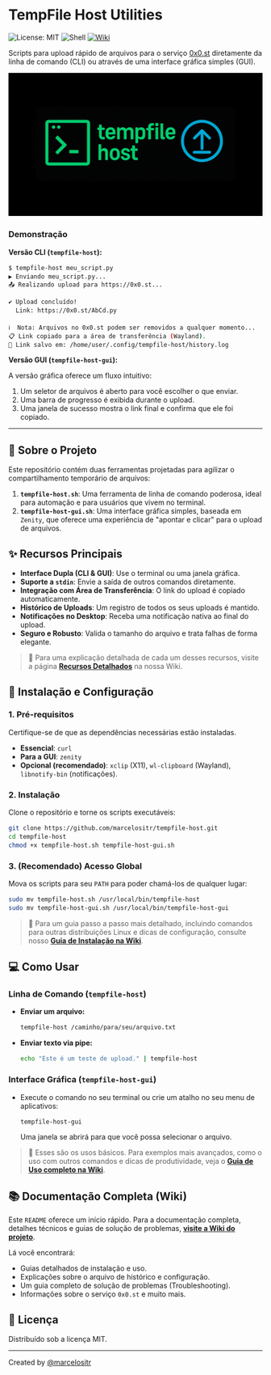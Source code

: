 # TempFile Host Utilities

![License: MIT](https://img.shields.io/badge/License-MIT-yellow.svg)
![Shell](https://img.shields.io/badge/Shell-Bash-blue)
[![Wiki](https://img.shields.io/badge/Project-Wiki-blueviolet.svg)](https://github.com/marcelositr/tempfile-host/wiki)

Scripts para upload rápido de arquivos para o serviço [0x0.st](https://0x0.st) diretamente da linha de comando (CLI) ou através de uma interface gráfica simples (GUI).

![Gemini Shell Banner](https://github.com/marcelositr/tempfile-host/blob/main/images/tempfile-host.png?raw=true)

### Demonstração

**Versão CLI (`tempfile-host`):**
```sh
$ tempfile-host meu_script.py
▶ Enviando meu_script.py...
📤 Realizando upload para https://0x0.st...

✔ Upload concluído!
  Link: https://0x0.st/AbCd.py

ℹ️  Nota: Arquivos no 0x0.st podem ser removidos a qualquer momento...
📋 Link copiado para a área de transferência (Wayland).
📜 Link salvo em: /home/user/.config/tempfile-host/history.log
```

**Versão GUI (`tempfile-host-gui`):**

A versão gráfica oferece um fluxo intuitivo:
1.  Um seletor de arquivos é aberto para você escolher o que enviar.
2.  Uma barra de progresso é exibida durante o upload.
3.  Uma janela de sucesso mostra o link final e confirma que ele foi copiado.

---

## 📄 Sobre o Projeto

Este repositório contém duas ferramentas projetadas para agilizar o compartilhamento temporário de arquivos:

1.  **`tempfile-host.sh`**: Uma ferramenta de linha de comando poderosa, ideal para automação e para usuários que vivem no terminal.
2.  **`tempfile-host-gui.sh`**: Uma interface gráfica simples, baseada em `Zenity`, que oferece uma experiência de "apontar e clicar" para o upload de arquivos.

## ✨ Recursos Principais

*   **Interface Dupla (CLI & GUI)**: Use o terminal ou uma janela gráfica.
*   **Suporte a `stdin`**: Envie a saída de outros comandos diretamente.
*   **Integração com Área de Transferência**: O link do upload é copiado automaticamente.
*   **Histórico de Uploads**: Um registro de todos os seus uploads é mantido.
*   **Notificações no Desktop**: Receba uma notificação nativa ao final do upload.
*   **Seguro e Robusto**: Valida o tamanho do arquivo e trata falhas de forma elegante.

> 📖 Para uma explicação detalhada de cada um desses recursos, visite a página **[Recursos Detalhados](https://github.com/marcelositr/tempfile-host/wiki/Recursos-Detalhados)** na nossa Wiki.

## 🚀 Instalação e Configuração

### 1. Pré-requisitos
Certifique-se de que as dependências necessárias estão instaladas.
-   **Essencial**: `curl`
-   **Para a GUI**: `zenity`
-   **Opcional (recomendado)**: `xclip` (X11), `wl-clipboard` (Wayland), `libnotify-bin` (notificações).

### 2. Instalação
Clone o repositório e torne os scripts executáveis:
```bash
git clone https://github.com/marcelositr/tempfile-host.git
cd tempfile-host
chmod +x tempfile-host.sh tempfile-host-gui.sh
```

### 3. (Recomendado) Acesso Global
Mova os scripts para seu `PATH` para poder chamá-los de qualquer lugar:
```bash
sudo mv tempfile-host.sh /usr/local/bin/tempfile-host
sudo mv tempfile-host-gui.sh /usr/local/bin/tempfile-host-gui
```

> 📖 Para um guia passo a passo mais detalhado, incluindo comandos para outras distribuições Linux e dicas de configuração, consulte nosso **[Guia de Instalação na Wiki](https://github.com/marcelositr/tempfile-host/wiki/Instalação)**.

## 💻 Como Usar

### Linha de Comando (`tempfile-host`)

-   **Enviar um arquivo:**
    ```bash
    tempfile-host /caminho/para/seu/arquivo.txt
    ```

-   **Enviar texto via pipe:**
    ```bash
    echo "Este é um teste de upload." | tempfile-host
    ```

### Interface Gráfica (`tempfile-host-gui`)

-   Execute o comando no seu terminal ou crie um atalho no seu menu de aplicativos:
    ```bash
    tempfile-host-gui
    ```
    Uma janela se abrirá para que você possa selecionar o arquivo.

> 📖 Esses são os usos básicos. Para exemplos mais avançados, como o uso com outros comandos e dicas de produtividade, veja o **[Guia de Uso completo na Wiki](https://github.com/marcelositr/tempfile-host/wiki/Guia-de-Uso)**.

## 📚 Documentação Completa (Wiki)

Este `README` oferece um início rápido. Para a documentação completa, detalhes técnicos e guias de solução de problemas, **[visite a Wiki do projeto](https://github.com/marcelositr/tempfile-host/wiki)**.

Lá você encontrará:
-   Guias detalhados de instalação e uso.
-   Explicações sobre o arquivo de histórico e configuração.
-   Um guia completo de solução de problemas (Troubleshooting).
-   Informações sobre o serviço `0x0.st` e muito mais.

## 📜 Licença

Distribuído sob a licença MIT.

---
Created by [@marcelositr](https://github.com/marcelositr)
